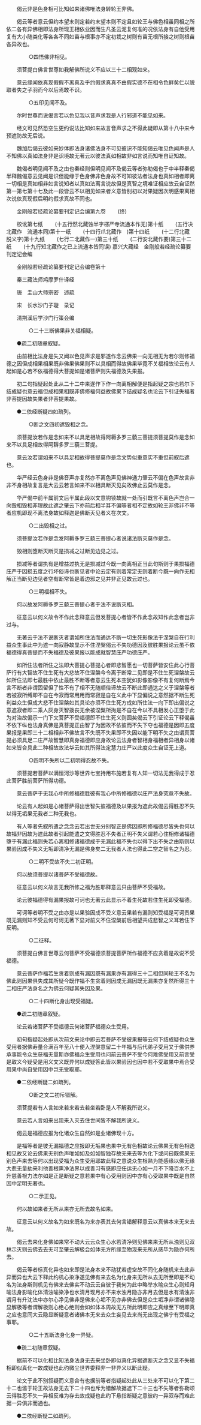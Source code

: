 <!-- { "loadSidebar": true } -->
　　偈云非是色身相可比知如来诸佛唯法身转轮王非佛。

　　偈云等者意云但约本望末则定若约末望本则不定且如轮王与佛色相虽同相之所依二各有异佛相即法身所现王相依业因而生凡圣云泥复何准的况依法身有自他受用复有大小随类化等各各不同如苗与根事亦不定初栽之树则有苗无根所接之树则根苗各异故也。

　　
　　○四悟佛非相见。

　　须菩提白佛言世尊如我解佛所说义不应以三十二相观如来。

　　意云缘闻依真现假假不离真及乎约假求真真不由假实德不在相令色鲜矣仁以貌取者失之子羽而今以后焉敢不识。

　　
　　○五印见闻不及。

　　尔时世尊而说偈言若以色见我以音声求我是人行邪道不能见如来。

　　经文可见然恐空生更约说法比知如来故言音声求之不得此疑即从第十八中来今预遮防故无后说。

　　魏加后偈云彼如来妙体即法身诸佛法身不可见彼识不能知偈云唯见色闻声是人不知佛以真如法身非是识境故无著云以彼法真如相故非如言说而知唯自证知故。

　　魏偈者明见闻不及之由也秦经则但明见闻不及偈云等者弥勒偈也于中半释秦偈半释魏偈意云见闻是识但能缘于色身佛非色身故不可知彼法者法身也真如相者即离一切相是真如相非如言说知者以真如法离言说故但是真智之境唯证相应故云自证然第一第七第十七及此一段皆云不以相见如来者义意皆别初以对果疑因次明感果离相次说依真现假后明约假求真故不同也。

　　金刚般若经疏论纂要刊定记会编第九卷
　　(终)

　　校讹第七纸
　　(十五行然北藏蚀半字楞严寺流通本作无)第十纸
　　(五行决北藏作　流通本同)第十一纸
　　(十四行爪北藏作　)第十四纸
　　(十二行北藏脱义字)第十九纸
　　(七行二北藏作一)第三十纸
　　(二行安北藏作要)第三十二纸
　　(十九行知北藏作之已上流通本皆同误)
嘉兴大藏经　金刚般若经疏论纂要刊定记会编


　　金刚般若经疏论纂要刊定记会编卷第十

　　秦三藏法师鸠摩罗什译经

　　唐　圭山大师宗密　述疏

　　宋　长水沙门子璇　录记

　　清荆溪后学沙门行策会编

　　
　　○二十三断佛果非关福相疑。

　　●疏二初随章叙疑。

　　由前相比法身是失又闻以色见声求是邪遂作念云佛果一向无相无为若尔则修福德之因但成相果相果既非佛果佛果则不以具相而得故佛果毕竟不关福相故论云有人起如是心若不依福德得大菩提如是诸菩萨则失福德及失果报。

　　初二句指疑起处此从二十二中来遂作下作一向离相解便是指起疑之宗也若尔下结成疑也意云福但成相果相既非佛修福何益故佛果下结成疑名也论云下引证失福者非菩提因故失果者非菩提果故。

　　●二依经断疑四如疏列。

　　
　　○断之文四初遮毁相之念。

　　须菩提汝若作是念如来不以具足相故得阿耨多罗三藐三菩提须菩提莫作是念如来不以具足相故得阿耨多罗三藐三菩提。

　　意云汝若谓如来不以具足相故得菩提莫作是念文势似重意实不重但前叙后遮也。

　　华严经云色身非是佛音声亦复然亦不离色声见佛神通力肇云不偏在色声故言非非不身相故复言是大云云若言如来不以相具断灭见矣故佛止云莫作是念。

　　华严偈中前半属前文后半属此段以文意钩锁故就一处而引既言不离色声岂合一向毁相毁相非理故此遮之肇云下亦前后相半耳不偏等者相不定故如轮王非佛非不等者应机即现不离法身故如释迦是佛断灭见者义在次文。

　　
　　○二出毁相之过。

　　须菩提汝若作是念发阿耨多罗三藐三菩提心者说诸法断灭莫作是念。

　　毁相则堕断灭断灭是损减之过断见边见之过。

　　损减等者谓执有是增益过执无是损减过今既一向离相正当此句斯则于果损福德庄严于因损五度之行坏俗谛也断见者中论云定有则着常定无则着断今既一向作无相解正当断见边见者空有断常皆是着边邪之见并非正见故云过也。

　　
　　○三明福相不失。

　　何以故发阿耨多罗三藐三菩提心者于法不说断灭相。

　　征意云以何义故令不作此念释意云但发菩提心者皆不作此念故知作此念者岂非过与。

　　无著云于法不说断灭者谓如所住法而通达不断一切生死影像法于涅槃自在行利益众生事此中为遮一向寂静故显示不住涅槃偈云不失功德因及彼胜果报论云虽不依福德得真菩提而不失福德及彼果报以能成就智慧庄严功德庄严。

　　如所住法者所住之法即大菩提心菩提心者即悲智愿也一切菩萨皆安住此心行菩萨行有大智故不住生死有大悲故不住涅槃今令离于断常二见即是不住生死涅槃故云如所住法即七最胜中依止最胜不断等者意云生死本空犹如影像影像不有复何断焉今言不断者非谓固留但了性不有了相不无随顺俗谛故云不断此即通达之义于涅槃等者若被寂所缚即不自在今寂而常用用而常寂是自在义此中下显偏说之意然据不断生死利益众生但成大悲不住涅槃如其具论亦须不住生死方成如所住法一向下即出偏说之意遮寂者即二乘人灰身灭智拨丧无余被涅槃所拘是不自在今以不具相发心正堕于此为对治故偏示一门下文菩萨不受福德即不住生死义则圆矣偈云下引证论云下释偈虽不依下纵也法身真佛是真菩提正由智了为因故不依彼而不失下夺也福德是因即五度果报是果即三十二相相非不佛故言不失既不失果即不失因以能下明不失之由谓真菩提必须具足二庄严故智慧即真身福德即应身故论云法身者智相身福相者异相身以诸如来皆合具此二种相故故法华云如其所得法定慧力庄严以此度众生自证无上道。

　　
　　○四明不失所以二初明得忍故不失。

　　须菩提若菩萨以满恒河沙等世界七宝持用布施若复有人知一切法无我得成于忍此菩萨胜前菩萨所得功德。

　　意云菩萨于无我心中所修福德胜彼有我心中所修福德以庄严法身究竟不失故。

　　论云有人起如是心诸菩萨得出世智失彼福德及以果报为遮此故偈云得胜忍不失以得无垢果无我者二种无我也。

　　有人等者先叙所遣之念念云若出世无分别智正是佛因即所修福德尽皆失也何以故福非因故为遮此故者引起能遣之文得胜忍不失者正明不失义谓若心住相修诸福德堕于有漏此福则失若心离相修诸福德成于无漏此福不失也以得下出不失之由斯则以果验因成不失义无垢即清净无漏是佛身矣二无我者人法也得此二空之智名之为忍。

　　
　　○二明不受故不失二初正明。

　　何以故须菩提以诸菩萨不受福德故。

　　征意云以何义故言无我所修之福为胜耶释意云只由菩萨不受福故。

　　论云彼福德得有漏果报故可诃也无著云此显示不着生死故若住生死即受福德。

　　可诃等者明不受之由亦是以果验因成不受义意云果若有漏则知受福是可诃责果既无漏则知不受云何可诃无著下显对前文不住涅槃前后相望共成悲智之义耳若住下反明。

　　
　　○二征释。

　　须菩提白佛言世尊云何菩萨不受福德须菩提菩萨所作福德不应贪着是故说不受福德。

　　意云菩萨作福若生贪着则成有漏因既有漏果亦有漏得三十二相但同轮王不名为佛此则因果俱失成其所疑今既作福不生贪着则因成无漏因既无漏果亦复然所得三十二相庄严法身名之为佛云何疑其失因及果。

　　
　　○二十四断化身出现受福疑。

　　●疏二初随章叙疑。

　　论云若诸菩萨不受福德云何诸菩萨福德众生受用。

　　初句指疑起处即从次前文来论中即云若菩萨不受彼果报等云何下结成疑也众生受用者据佛寿量合满百年至八十便入涅槃意留二十年福与后代弟子受用又于佛供养承事能令众生获福无量斯亦佛福众生受用也问前云菩萨不受今何难佛受用又前言受是取义今疑受是用义文义既异何以成疑答此皆以果验因也因中若不受取果中焉合受用果中尚自受用因中岂无受取耶。

　　●二依经断疑二如疏列。

　　
　　○断之文二初斥错解。

　　须菩提若有人言如来若来若去若坐若卧是人不解我所说义。

　　意云若人言如来出现来入灭去住世间皆不解我所说义。

　　偈云是福德应报为化诸众生自然如是业诸佛现十方。

　　是福等者是彼无漏福德之应报即无垢果也果中无有色相故论云佛果无有色相迭相见故又论云佛果无别色声唯如如及如如智独存故无来去等为化下或问曰既佛果无别色声来去等何以出现受福为众生受用耶故此释之意说众生根熟为能感缘以佛无缘大悲无量劫来利他善根熏净法界以成善习有感即应任运无心如一月不下降百水不上升慈善根力法尔如是正是断疑之意若果中有心受用则因中亦有心受取果中既是自然因中足明无著也。

　　
　　○二示正见。

　　何以故如来者无所从来亦无所去故名如来。

　　征意云以何义故名为如来既名为来亦表其去何言错解释意云以真佛本来无来去故。

　　偈云去来化身佛如来常不动大云云众生心水若清净则见佛来来无所从浊则见双林示灭则云佛去去无可至肇云解极会如体无方所缘至物现来无所从感毕为隐亦何所去。

　　偈云等者标真化异也如来即是法身本来不动犹若虚空故不同化身随机来去此非异而异也大云下释此约机心染净遂见佛有来去名为化身来无所从去无所至即是不动名为法身斯则机见有佛来去佛实不动云云自彼于我何为此中略举水喻众生心则知月喻法身影喻化体清浊喻染净也水清月现月亦不来水浊月隐亦非月去但是水有清浊非谓月有升沈法中亦尔心净见佛非是佛来心垢不见亦非佛去但是众生垢净非谓诸佛隐显解极等者谓解极则心绝心绝则会如如体本周故无方所此明即应之真缘至下明即真之应也意同大云隐显断疑意者诸佛本无来去众生妄见去来尚无出现之佛宁有受福之事耶。

　　
　　○二十五断法身化身一异疑。

　　●疏二初随章叙疑。

　　据前不可以化相比知法身法身无去来坐卧即似真化异据遮断灭之念又显不失福相即似真化一故成疑也此约微尘世界委释非一非异义以断此疑。

　　论文于此不别叙疑而义意合有也据前等者指疑起处此从三处来不可以化下第二十二也滥于轮王故法身无去下二十四也斥为错解故据遮下二十三也不失等者弥勒颂云得胜忍不失一异相反难为存去故成疑也此约下悬指断疑之意彼约一异双存而难此据一异俱非而通也。

　　●二依经断疑二如疏列。

　　
